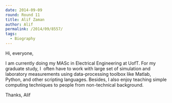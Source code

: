 ```yaml
---
date: 2014-09-09
round: Round 11
title: Alif Zaman
author: Alif
permalink: /2014/09/8557/
tags:
  - Biography
---
```

Hi, everyone,

I am currently doing my MASc in Electrical Engineering at UofT. For my graduate study, I  often have to work with large set of simulation and laboratory measurements using data-processing toolbox like Matlab, Python, and other scripting languages. Besides, I also enjoy teaching simple computing techniques to people from non-technical background.

Thanks, Alif
